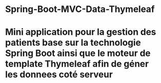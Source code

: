 # Spring-Boot-MVC-Data-Thymeleaf
# Mini application pour la gestion des patients base sur la technologie Spring Boot ainsi que le moteur de template Thymeleaf afin de géner les donnees coté serveur
